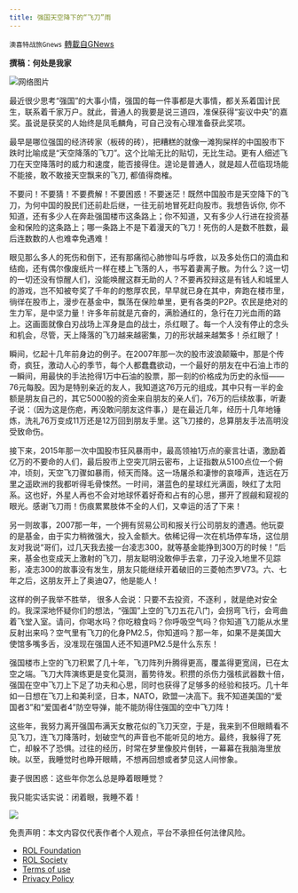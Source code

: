 ```yaml
---
title: 强国天空降下的“飞刀”雨
---
```

`澳喜特战旅Gnews` [轉載自GNews](https://gnews.org/zh-hans/1953235/)

**撰稿：何处是我家**

![](https://assets.gnews.org/wp-content/uploads/2022/02/020212.jpg)网络图片

最近很少思考“强国”的大事小情，强国的每一件事都是大事情，都关系着国计民生，联系着千家万户。就此，普通人的我要是说三道四，准保获得“妄议中央”的嘉奖。虽说是获奖的人始终是凤毛麟角，可自己没有心理准备获此奖项。

最早是哪位强国的经济砖家（板砖的砖），把糟糕的就像一滩狗屎样的中国股市下跌时比喻成是“天空降落的飞刀”。这个比喻无比的贴切，无比生动。更有人细述飞刀在天空降落时的威力和速度，能否接得住。遑论是普通人，就是超人莅临现场能不能接，敢不敢接天空飘来的飞刀, 都值得商榷。

不要问！不要猜！不要费解！不要困惑！不要迷茫！既然中国股市是天空降下的飞刀，为何中国的股民们还前赴后继，一往无前地冒死赶向股市。我想告诉你, 你不知道，还有多少人在奔赴强国楼市这条路上；你不知道，又有多少人行进在投资基金和保险的这条路上；哪一条路上不是下着漫天的飞刀！死伤的人是数不胜数，最后连数数的人也难幸免遇难！

眼见那么多人的死伤和倒下，还有那痛彻心肺惨叫与呼救，以及多处伤口的滴血和结痂，还有偶尔像废纸片一样在楼上飞落的人，书写着妻离子散。为什么？这一切的一切还没有惊醒人们，没能唤醒这群无助的人？不要再狡辩这是有钱人和城里人的游戏，岂不知被夸奖了千年的的憨厚农民，早早就已身在其中，奔跑在楼市里，徜徉在股市上，漫步在基金中，飘荡在保险单里，更有各类的P2P。农民是绝对的生力军，是中坚力量！许多年前就是亢奋的，满脸通红的，急行在刀光血雨的路上。这画面就像白刃战场上浑身是血的战士，杀红眼了。每一个人没有停止的念头和机会，尽管，天上降落的飞刀越来越密集，刀的形状越来越繁多！杀红眼了！

瞬间，忆起十几年前身边的例子。在2007年那一次的股市波浪颠簸中，那是个传奇，疯狂，激动人心的季节，每个人都蠢蠢欲动，一个最好的朋友在中石油上市的一瞬间，用最快的手法抢得1万中石油的股票，那一刻的价格成为历史的永恒——76元每股。因为是特别亲近的友人，我知道这76万元的组成，其中只有一半的金额是朋友自己的，其它5000股的资金来自朋友的亲人们，76万的后续故事，听妻子说：（因为这是伤疤，再没敢问朋友这件事，）是在最近几年，经历十几年地锤炼，洗礼76万变成11万还是12万回到朋友手里。这飞刀接的，总算朋友手法高明没受致命伤。

接下来，2015年那一次中国股市狂风暴雨中，最高领袖1万点的豪言壮语，激励着亿万的不要命的人们，最后股市上空突兀阴云密布，上证指数从5100点位一个俯冲，顷刻，天空飞刀骤如暴雨，倾天而降。这一场屠杀和凄惨的哀嚎声，连远在万里之遥欧洲的我都听得毛骨悚然。一时间，湛蓝色的星球红光满面，映红了太阳系。这也好，外星人再也不会对地球怀着好奇和占有的心思，挪开了觊觎和窥视的眼光。感谢飞刀雨！伤痕累累肢体不全的人们，又幸运的活了下来！

另一则故事，2007那一年，一个拥有贸易公司和报关行公司朋友的遭遇。他玩耍的是基金，由于实力稍微强大，投入金额大。依稀记得一次在机场停车场，这位朋友对我说“哥们，过几天我去接一台凌志300，就等基金能挣到300万的时候！”后来，基金也变成天上激射的飞刀，朋友聪明没敢伸手去拿，刀子没入地里不见踪影，凌志300的故事没有发生，朋友只能继续开着破旧的三菱帕杰罗V73。六、七年之后，这朋友开上了奥迪Q7，他是能人！

这样的例子我举不胜举， 很多人会说：只要不去投资，不逐利 ，就是绝对安全的。我深深地怀疑你们的想法，“强国”上空的飞刀五花八门，会拐弯飞行，会弯曲着飞堂入室。请问，你喝水吗？你吃粮食吗？你呼吸空气吗？你知道飞刀能从水里反射出来吗？空气里有飞刀的化身PM2.5，你知道吗？那一年，如果不是美国大使馆多嘴多舌，没准现在强国人还不知道PM2.5是什么东东！

强国楼市上空的飞刀积累了几十年，飞刀阵列升腾得更高，覆盖得更宽阔，已在太空之端。飞刀大阵演练更是变化莫测，蓄势待发。积攒的杀伤力强核武器数十倍，强国在空中飞刀上下足了功夫和心思，同时也获得了足够多的经验和技巧。几十年如一日想在飞刀上和美利坚，日本，NATO，欧盟一决高下。我不知道美国的“爱国者3”和“爱国者4”防空导弹，能不能防得住强国的空中飞刀阵！

这些年，我努力离开强国布满天女散花似的飞刀天空，于是，我来到不但眼睛看不见飞刀，连飞刀降落时，划破空气的声音也不能听见的地方。最终，我躲得了死亡，却躲不了恐惧。过往的经历，时常在梦里像胶片倒转，一幕幕在我脑海里放映。以至，我睡觉时也睁开眼睛，不想再回想或者梦见这人间惨象。

妻子很困惑：这些年你怎么总是睁着眼睡觉？

我只能实话实说：闭着眼，我睡不着！

![](https://assets.gnews.org/wp-content/uploads/2022/02/TUBIAO-X.jpg)



 

免责声明：本文内容仅代表作者个人观点，平台不承担任何法律风险。

- [ROL Foundation](https://rolfoundation.org/)
- [ROL Society](https://rolsociety.org/)
- [Terms of use](https://gnews.org/terms-of-use-3/)
- [Privacy Policy](https://gnews.org/privacy-policy/)
